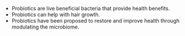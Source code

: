 - Probiotics are live beneficial bacteria that provide health benefits.
- Probiotics can help with hair growth.
- Probiotics have been proposed to restore and improve health through modulating the microbiome. 
